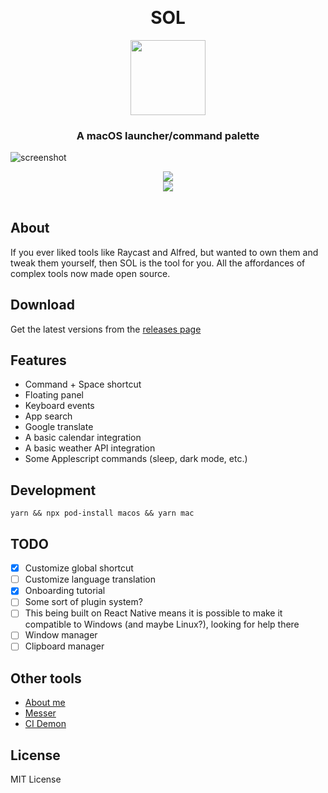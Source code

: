 <h1 align="center" style="margin-top: 30px;">SOL</h1>

<div align="center">
  <img src="https://raw.githubusercontent.com/ospfranco/sol/main/logoRound.png" height="120" align="center"/>
</div>

<h3 align="center">A macOS launcher/command palette</h3>

![screenshot](https://raw.githubusercontent.com/ospfranco/sol/main/s.png)

<div align="center">
  <a align="center" href="https://github.com/ospfranco?tab=followers">
    <img src="https://img.shields.io/github/followers/ospfranco?label=Follow%20%40ospfranco&style=social" />
  </a>
  <br />
  <a align="center" href="https://twitter.com/ospfranco">
    <img src="https://img.shields.io/twitter/follow/ospfranco?label=Follow%20%40ospfranco&style=social" />
  </a>
</div>

<br/>

## About

If you ever liked tools like Raycast and Alfred, but wanted to own them and tweak them yourself, then SOL is the tool for you. All the affordances of complex tools now made open source.

## Download

Get the latest versions from the [releases page](https://github.com/ospfranco/sol/releases)

## Features

- Command + Space shortcut
- Floating panel
- Keyboard events
- App search
- Google translate
- A basic calendar integration
- A basic weather API integration
- Some Applescript commands (sleep, dark mode, etc.)

## Development

`yarn && npx pod-install macos && yarn mac`

## TODO

- [x] Customize global shortcut
- [ ] Customize language translation
- [x] Onboarding tutorial
- [ ] Some sort of plugin system?
- [ ] This being built on React Native means it is possible to make it compatible to Windows (and maybe Linux?), looking for help there
- [ ] Window manager
- [ ] Clipboard manager

## Other tools

- [About me](https://ospfranco.com)
- [Messer](https://messerapp.cc)
- [CI Demon](https://cidemon.com)

## License

MIT License
